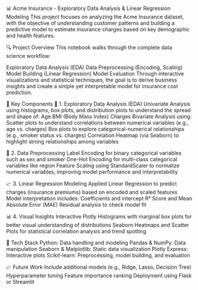 📊 Acme Insurance - Exploratory Data Analysis & Linear Regression Modeling
This project focuses on analyzing the Acme Insurance dataset, with the objective of understanding customer patterns and building a predictive model to estimate insurance charges based on key demographic and health features.

🔍 Project Overview
This notebook walks through the complete data science workflow:

Exploratory Data Analysis (EDA)
Data Preprocessing (Encoding, Scaling)
Model Building (Linear Regression)
Model Evaluation
Through interactive visualizations and statistical techniques, the goal is to derive business insights and create a simple yet interpretable model for insurance cost prediction.

🧪 Key Components
📌 1. Exploratory Data Analysis (EDA)
Univariate Analysis using histograms, box plots, and distribution plots to understand the spread and shape of:
Age
BMI (Body Mass Index)
Charges
Bivariate Analysis using:
Scatter plots to understand correlations between numerical variables (e.g., age vs. charges)
Box plots to explore categorical-numerical relationships (e.g., smoker status vs. charges)
Correlation Heatmap (via Seaborn) to highlight strong relationships among variables

🧹 2. Data Preprocessing
Label Encoding for binary categorical variables such as sex and smoker
One-Hot Encoding for multi-class categorical variables like region
Feature Scaling using StandardScaler to normalize numerical variables, improving model performance and interpretability

📈 3. Linear Regression Modeling
Applied Linear Regression to predict charges (insurance premiums) based on encoded and scaled features
Model interpretation includes:
Coefficients and intercept
R² Score and Mean Absolute Error (MAE)
Residual analysis to check model fit

📊 4. Visual Insights
Interactive Plotly Histograms with marginal box plots for better visual understanding of distributions
Seaborn Heatmaps and Scatter Plots for statistical correlation analysis and trend spotting

🧰 Tech Stack
Python: Data handling and modeling
Pandas & NumPy: Data manipulation
Seaborn & Matplotlib: Static data visualization
Plotly Express: Interactive plots
Scikit-learn: Preprocessing, model building, and evaluation


📈 Future Work
Include additional models (e.g., Ridge, Lasso, Decision Tree)
Hyperparameter tuning
Feature importance ranking
Deployment using Flask or Streamlit
